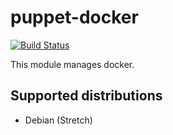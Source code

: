 # puppet-docker
[![Build Status](https://travis-ci.org/flokli/puppet-docker.svg?branch=master)](https://travis-ci.org/flokli/puppet-docker)

This module manages docker.

## Supported distributions
 - Debian (Stretch)
